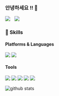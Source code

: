 ### 안녕하세요 !! 👋

<!--
**injunock/injunock** is a ✨ _special_ ✨ repository because its `README.md` (this file) appears on your GitHub profile.

Here are some ideas to get you started:

- 🔭 I’m currently working on ...
- 🌱 I’m currently learning ...
- 👯 I’m looking to collaborate on ...
- 🤔 I’m looking for help with ...
- 💬 Ask me about ...
- 📫 How to reach me: ...
- 😄 Pronouns: ...
- ⚡ Fun fact: ...
-->

<p>
      <a href="mailto:injunock@naver.com" target="_blank"><img src="https://img.shields.io/badge/injunock@naver.com-00cc00?style=flat-square&logo=Naver&logoColor=white"/></a>
    <a href="https://instagram.com/ockkkk91">
    <img 
        src="http://img.shields.io/badge/-Instagram-black?style=flat&logo=Instagram&link=https://instagram.com/alpox.dev/"
        style="height : auto; margin-left : 10px; margin-right : 10px;"/>
    </a>
    
</p>

### 💪 Skills
#### Platforms & Languages

<p>
  <img src="https://img.shields.io/badge/-ios-black?style=flat-square&logo=Apple&logoColor=white"/>
  <img src="https://img.shields.io/badge/Swift-FA7343?style=flat-square&logo=Swift&logoColor=white"/>
</p>

#### Tools
<p>
 <img src="https://img.shields.io/badge/SwiftUI-blue?style=flat-square&logo=Swift&logoColor=white"/>
 <img src="https://img.shields.io/badge/Firebase-FFCA28?style=flat-square&logo=Firebase&logoColor=black"/>
 <img src="https://img.shields.io/badge/Realm-39477F?style=flat-square&logo=Realm&logoColor=white"/>
 <img src="https://img.shields.io/badge/Git-F05032?style=flat-square&logo=Git&logoColor=white"/>
 <img src="https://img.shields.io/badge/RIBs-000000?style=flat-square"/>
</p>

<!--
**ockinjun/ockinjun** is a ✨ _special_ ✨ repository because its `README.md` (this file) appears on your GitHub profile.

Here are some ideas to get you started:

- 🔭 I’m currently working on ...
- 🌱 I’m currently learning ...
- 👯 I’m looking to collaborate on ...
- 🤔 I’m looking for help with ...
- 💬 Ask me about ...
- 📫 How to reach me: ...
- 😄 Pronouns: ...
- ⚡ Fun fact: ...
-->

![github stats](https://github-readme-stats.vercel.app/api?username=jun7680&show_icons=true&theme=merko)

